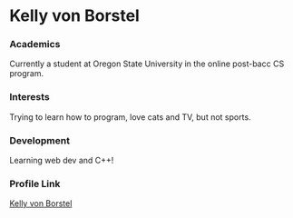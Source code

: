 # Kelly von Borstel 

### Academics

Currently a student at Oregon State University in the online post-bacc CS program.

### Interests

Trying to learn how to program, love cats and TV, but not sports.

### Development

Learning web dev and C++!

### Profile Link

[Kelly von Borstel](https://github.com/vonborke)
